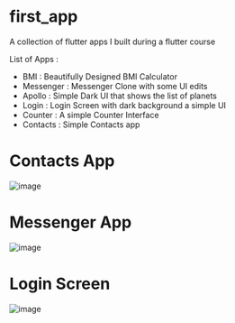 # first_app

A collection of flutter apps I built during a flutter course

List of Apps :

- BMI : Beautifully Designed BMI Calculator
- Messenger : Messenger Clone with some UI edits
- Apollo : Simple Dark UI that shows the list of planets
- Login : Login Screen with dark background a simple UI
- Counter : A simple Counter Interface
- Contacts : Simple Contacts app

# Contacts App
![image](https://github.com/ojpro/1st-flutter-app/assets/108437129/3cbcaefa-bcc8-488d-9db2-2ff83ad6c412)

# Messenger App
![image](https://github.com/ojpro/1st-flutter-app/assets/108437129/80622323-5bbd-4027-99b1-4c18451fa499)

# Login Screen
![image](https://github.com/ojpro/1st-flutter-app/assets/108437129/b4b216d4-69e1-4885-bcd2-e768cf64130f)
